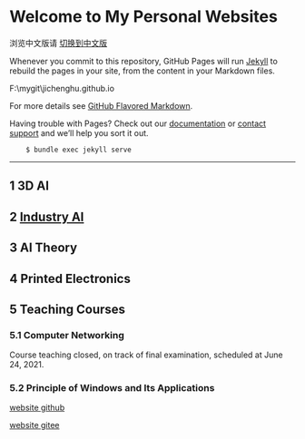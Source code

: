 # Welcome to My Personal Websites

浏览中文版请 [切换到中文版](index_cn.md)

[^_^]:
Whenever you commit to this repository, GitHub Pages will run [Jekyll](https://jekyllrb.com/) to rebuild the pages in your site, from the content in your Markdown files.

[^_^]:
F:\mygit\jichenghu.github.io

[^_^]:
For more details see [GitHub Flavored Markdown](https://guides.github.com/features/mastering-markdown/).

[^_^]:
Having trouble with Pages? Check out our [documentation](https://docs.github.com/categories/github-pages-basics/) or [contact support](https://support.github.com/contact) and we’ll help you sort it out.

```shell
    $ bundle exec jekyll serve
```
*****************************

## 1 3D AI


## 2 [Industry AI](industry-ai/industry-ai.md)


## 3 AI Theory


## 4 Printed Electronics


## 5 Teaching Courses

### 5.1 Computer Networking

Course teaching closed, on track of final examination, scheduled at June 24, 2021.

### 5.2 Principle of Windows and Its Applications

[website github](https://github.com/principleWindows)

[website gitee](https://gitee.com/principlewindows)



